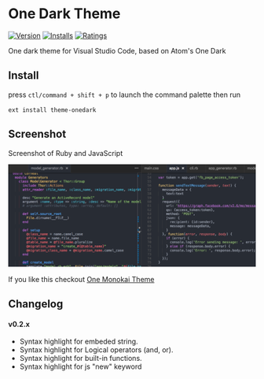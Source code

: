 # One Dark Theme
[![Version](http://vsmarketplacebadge.apphb.com/version/azemoh.theme-onedark.svg)](https://marketplace.visualstudio.com/items?itemName=azemoh.theme-onedark) [![Installs](http://vsmarketplacebadge.apphb.com/installs/azemoh.theme-onedark.svg)](https://marketplace.visualstudio.com/items?itemName=azemoh.theme-onedark) [![Ratings](https://vsmarketplacebadge.apphb.com/rating/azemoh.theme-onedark.svg)](https://marketplace.visualstudio.com/items?itemName=azemoh.theme-onedark)


One dark theme for Visual Studio Code, based on Atom's One Dark

## Install

press `ctl/command + shift + p` to launch the command palette then run
```
ext install theme-onedark
```

## Screenshot
Screenshot of Ruby and JavaScript

![Theme Screenshot](screenshot-v0.2.2.png)

If you like this checkout [One Monokai Theme](https://marketplace.visualstudio.com/items?itemName=azemoh.one-monokai)

## Changelog

#### v0.2.x
- Syntax highlight for embeded string.
- Syntax highlight for Logical operators (and, or).
- Syntax highlight for built-in functions.
- Syntax highlight for js "new" keyword
